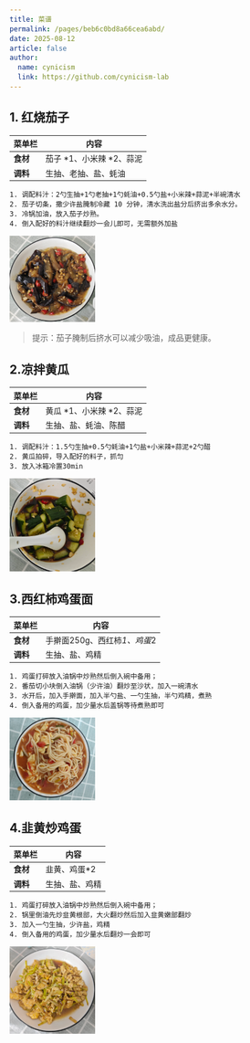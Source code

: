 ```yaml
---
title: 菜谱
permalink: /pages/beb6c0bd8a66cea6abd/
date: 2025-08-12
article: false
author:
  name: cynicism
  link: https://github.com/cynicism-lab
---
```

## 1. 红烧茄子

| **菜单栏** | **内容**                                                                 |
|------------|--------------------------------------------------------------------------|
| **食材**   | 茄子 *1、小米辣 *2、蒜泥                                                |
| **调料**   | 生抽、老抽、盐、蚝油                          |

    1. 调配料汁：2勺生抽+1勺老抽+1勺蚝油+0.5勺盐+小米辣+蒜泥+半碗清水
    2. 茄子切条，撒少许盐腌制冷藏 10 分钟，清水洗出盐分后挤出多余水分。      
    3. 冷锅加油，放入茄子炒熟。                                             
    4. 倒入配好的料汁继续翻炒一会儿即可，无需额外加盐                                 

<img src="https://github.com/Cynicism-lab/picx-images-hosting/raw/master/WechatIMG42.8z6ugvbr34.jpg" alt="红烧茄子" width="150" />

> 提示：茄子腌制后挤水可以减少吸油，成品更健康。

## 2.凉拌黄瓜
| **菜单栏** | **内容**                                                                 |
|------------|--------------------------------------------------------------------------|
| **食材**   | 黄瓜 *1、小米辣 *2、蒜泥                                                |
| **调料**   | 生抽、盐、蚝油、陈醋                          |

    1. 调配料汁：1.5勺生抽+0.5勺蚝油+1勺盐+小米辣+蒜泥+2勺醋
    2. 黄瓜拍碎，导入配好的料子，抓匀     
    3. 放入冰箱冷置30min                              

<img src="https://github.com/Cynicism-lab/picx-images-hosting/raw/master/凉拌黄瓜.webp" alt="红烧茄子" width="150" />

## 3.西红柿鸡蛋面
| **菜单栏** | **内容**                                                                 |
|------------|--------------------------------------------------------------------------|
| **食材**   | 手擀面250g、西红柿*1、鸡蛋*2                                                |
| **调料**   | 生抽、盐、鸡精                         |

    1. 鸡蛋打碎放入油锅中炒熟然后倒入碗中备用；
    2. 番茄切小块倒入油锅（少许油）翻炒至沙状，加入一碗清水   
    3. 水开后，加入手擀面，加入半勺盐、一勺生抽，半勺鸡精，煮熟
    4. 倒入备用的鸡蛋，加少量水后盖锅等待煮熟即可

<img src="https://github.com/Cynicism-lab/picx-images-hosting/raw/master/西红柿鸡蛋面.86tz49zpj7.webp" alt="西红柿鸡蛋面" width="150" />

## 4.韭黄炒鸡蛋
| **菜单栏** | **内容**                                                                 |
|------------|--------------------------------------------------------------------------|
| **食材**   | 韭黄、鸡蛋*2                                                |
| **调料**   | 生抽、盐、鸡精                         |

    1. 鸡蛋打碎放入油锅中炒熟然后倒入碗中备用；
    2. 锅里倒油先炒韭黄根部，大火翻炒然后加入韭黄嫩部翻炒   
    3. 加入一勺生抽，少许盐，鸡精
    4. 倒入备用的鸡蛋，加少量水后翻炒一会即可

<img src="https://github.com/Cynicism-lab/picx-images-hosting/raw/master/韭黄炒鸡蛋.2h8nep7cwu.webp"
alt="韭黄炒鸡蛋" width="150"/>